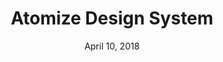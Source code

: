 ---
date: April 10, 2018
title: Atomize Design System
link: https://gumroad.com/l/atomize
image: images/tools/atomize-ds.jpg
description: Atomize is a UI design framework that helps designers and developers design well-structured, scalable and more consistent interfaces for the web. It is based on Atomic design methodology which has atoms and molecules.
tags:
- sketch
type: Sketch File

# ================================
# TOOLS CATEGORIES AVAILABLE
# ================================
# - design
# - development
# - documentation
# - frameworks
# - sketch
#   type: Plugin
#   type: Sketch File
# ================================
---